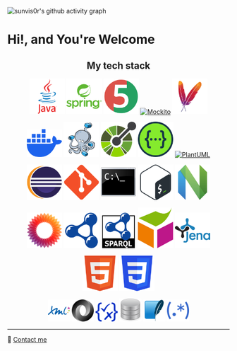![sunvis0r's github activity graph](https://github-readme-activity-graph.vercel.app/graph?username=sunvis0r&theme=github-compact&custom_title=sunvis0r's%20activity&area=true&hide_border=true&point=006400)

# Hi!, and You're Welcome

<h2 align="center">My tech stack</h2>
<p align="center">
  <a href="https://www.java.com/"><img alt="Java" title="Java" height="80px" src="https://github.com/devicons/devicon/blob/master/icons/java/java-original-wordmark.svg" /></a>
  <a href="https://spring.io"><img alt="Spring Boot" title="Spring Boot" height="80px" src="https://github.com/devicons/devicon/blob/master/icons/spring/spring-original-wordmark.svg" /></a>
  <a href="https://github.com/junit-team/junit5"><img alt="JUnit" title="JUnit" height="80px" src="./img/junit.png" /></a>
  <a href="https://github.com/mockito/mockito"><img alt="Mockito" title="Mockito" height="80px" src="https://avatars.githubusercontent.com/u/2054056?s=200&v=4" /></a>
  <a href="https://maven.apache.org/"><img alt="Apache Maven" title="Apache Maven" height="80px" src="https://raw.githubusercontent.com/devicons/devicon/ca28c779441053191ff11710fe24a9e6c23690d6/icons/maven/maven-original.svg" /></a>
</p>

<p align="center">
  <a href="https://www.docker.com/"><img alt="Docker" title="Docker" width="80px" src="./img/docker.svg" /></a>
  <a href="https://docs.docker.com/compose/"><img alt="Docker Compose" title="Docker Compose" width="80px" src="./img/docker-compose.png" /></a>
  <a href="https://github.com/OAI/OpenAPI-Specification"><img alt="OpenAPI" title="OpenAPI" width="80px" src="https://raw.githubusercontent.com/devicons/devicon/ca28c779441053191ff11710fe24a9e6c23690d6/icons/openapi/openapi-original.svg" /></a>
  <a href="https://swagger.io/"><img alt="Swagger" title="Swagger" width="80px" src="https://raw.githubusercontent.com/devicons/devicon/ca28c779441053191ff11710fe24a9e6c23690d6/icons/swagger/swagger-original.svg" /></a>
  <a href="https://github.com/plantuml/plantuml"><img alt="PlantUML" title="PlantUML" width="80px" src="https://avatars.githubusercontent.com/u/5711322?s=200&v=4" /></a>
</p>

<p align="center">
  <a href="https://eclipseide.org/"><img alt="Eclipse IDE" title="Eclipse IDE" width="80px" src="https://raw.githubusercontent.com/devicons/devicon/ca28c779441053191ff11710fe24a9e6c23690d6/icons/eclipse/eclipse-original.svg" /></a>
  <a href="https://git-scm.com/"><img alt="Git" title="Git" width="80px" src="https://github.com/devicons/devicon/blob/master/icons/git/git-plain.svg" /></a>
  <a href="https://en.wikipedia.org/wiki/Cmd.exe"><img alt="Command Prompt" title="Command Prompt" height="80px" src="./img/cmd.png" /></a>
  <a href="https://www.gnu.org/software/bash/"><img alt="Bash" title="Bash" width="80px" src="./img/bash.png" /></a>
  <a href="https://github.com/neovim/neovim"><img alt="NeoVim" title="NeoVim" width="80px" src="https://raw.githubusercontent.com/devicons/devicon/ca28c779441053191ff11710fe24a9e6c23690d6/icons/neovim/neovim-original.svg" /></a>
</p>

<p align="center">
  <a href="https://www.mediawiki.org/wiki/MediaWiki"><img alt="MediaWiki" title="MediaWiki" width="80px" src="./img/mediawiki.svg" /></a>
  <a href="https://www.w3.org/TR/rdf12-concepts/"><img alt="RDF" title="RDF" width="80px" src="./img/rdf.png" /></a>
  <a href="https://en.wikipedia.org/wiki/SPARQL"><img alt="SPARQL" title="SPARQL" width="80px" src="./img/sparql.png" /></a>
  <a href="https://www.w3.org/2001/sw/wiki/Main_Page"><img alt="Semantic Web" title="Semantic Web" width="80px" src="./img/semanticweb.svg" /></a>
  <a href="https://jena.apache.org/"><img alt="Apache Jena" title="Apache Jena" width="80px" src="./img/jena.png" /></a>
</p>

<p align="center">
  <a href="https://html.spec.whatwg.org/dev/introduction.html"><img alt="HTML" title="HTML" height="80px" src="./img/html.png" /></a>
  <a href="https://www.w3.org/TR/CSS/"><img alt="CSS" title="CSS" height="80px" src="./img/css.png" /></a>
</p>

<p align="center">
  <a href="https://en.wikipedia.org/wiki/XML"><img alt="XML" title="XML" width="50px" src="./img/xml.png" /></a>
  <a href="https://en.wikipedia.org/wiki/JSON"><img alt="JSON" title="JSON" width="50px" src="./img/json.png" /></a>
  <a href="https://json-schema.org/"><img alt="JSON Schema" title="JSON Schema" width="50px" src="./img/jsonschema.png" /></a>
  <a href="https://en.wikipedia.org/wiki/SQL"><img alt="SQL" title="SQL" width="50px" src="./img/sql.png" /></a>
  <a href="https://en.wikipedia.org/wiki/SQLite"><img alt="SQLite" title="SQLite" width="50px" src="./img/sqlite.png" /></a>
  <a href="https://en.wikipedia.org/wiki/Regular_expression"><img alt="Regular expressions" title="Regular expressions" width="50px" src="./img/regex.png" /></a>
</p>

----

📧 [Contact me](https://gist.github.com/sunvis0r/fb2d9347516afadda9ef242e9b6d1516)
